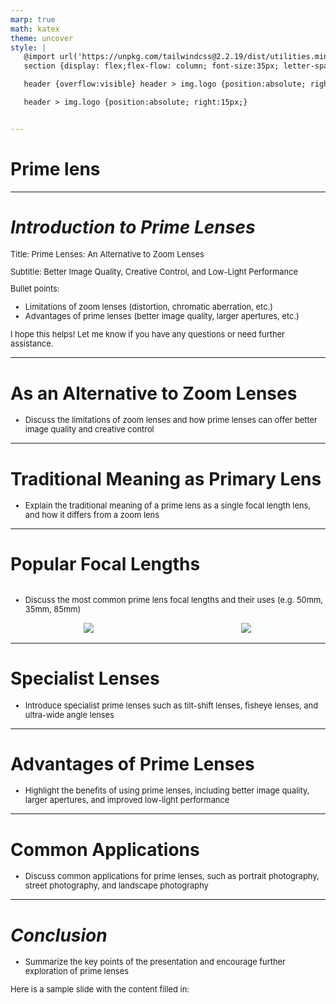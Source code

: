 ```yaml
---
marp: true
math: katex
theme: uncover
style: |
   @import url('https://unpkg.com/tailwindcss@2.2.19/dist/utilities.min.css');
   section {display: flex;flex-flow: column; font-size:35px; letter-spacing:1.4px;}

   header {overflow:visible} header > img.logo {position:absolute; right:15px;}

   header > img.logo {position:absolute; right:15px;}


---
```

<!-- backgroundColor: white -->
<!-- _class: lead -->

 # Prime lens

---
<style scoped>p,li {font-size:0.76em}</style>

 # _Introduction to Prime Lenses_

Title: Prime Lenses: An Alternative to Zoom Lenses

Subtitle: Better Image Quality, Creative Control, and Low-Light Performance

Bullet points:
- Limitations of zoom lenses (distortion, chromatic aberration, etc.)
- Advantages of prime lenses (better image quality, larger apertures, etc.)

I hope this helps! Let me know if you have any questions or need further assistance.


---
<style scoped>p,li {font-size:0.96em}</style>

 # As an Alternative to Zoom Lenses
- Discuss the limitations of zoom lenses and how prime lenses can offer better image quality and creative control


---
<style scoped>p,li {font-size:0.96em}</style>

 # Traditional Meaning as Primary Lens

- Explain the traditional meaning of a prime lens as a single focal length lens, and how it differs from a zoom lens

---
<style scoped>p,li {font-size:0.88em}</style>

 # Popular Focal Lengths
<div style='flex:1 1 auto; min-height:0;' class="grid grid-cols-8 gap-4">
<div style='display:flex; flex-flow:column; min-height:0;' class="col-span-4">

- Discuss the most common prime lens focal lengths and their uses (e.g. 50mm, 35mm, 85mm)
</div>

<div style='display:flex; flex-flow:column; min-height:0;' class="col-span-4">

<div style="display: flex; flex: 1 1 auto; flex-flow: row; min-height: 0"><div style="display: flex; flex: 1 1 auto; justify-content: center;min-height:0;min-width:0; margin-bottom:0.1em;;margin-right:0.15em">
<img style='object-fit: contain; max-height:100%; max-width:100%; background-color: rgba(0,0,0,0);' src='https://upload.wikimedia.org/wikipedia/commons/thumb/1/16/Canon_EF_50mm_II_lens_front_and_rear_side-by-side_version3.JPG/220px-Canon_EF_50mm_II_lens_front_and_rear_side-by-side_version3.JPG'/>
</div>
<div style="display: flex; flex: 1 1 auto; justify-content: center;min-height:0;min-width:0; margin-bottom:0.1em;;margin-right:0.15em">
<img style='object-fit: contain; max-height:100%; max-width:100%; background-color: rgba(0,0,0,0);' src='https://upload.wikimedia.org/wikipedia/commons/thumb/5/50/Three_Minolta_50_mm_photographic_lenses_with_different_lens_speeds_of_3.5%2C_1.7%2C_and_1.2.jpg/260px-Three_Minolta_50_mm_photographic_lenses_with_different_lens_speeds_of_3.5%2C_1.7%2C_and_1.2.jpg'/>
</div>
</div>

</div>

</div>


---
<style scoped>p,li {font-size:0.96em}</style>

 # Specialist Lenses
- Introduce specialist prime lenses such as tilt-shift lenses, fisheye lenses, and ultra-wide angle lenses


---
<style scoped>p,li {font-size:0.96em}</style>

 # Advantages of Prime Lenses

- Highlight the benefits of using prime lenses, including better image quality, larger apertures, and improved low-light performance

---
<style scoped>p,li {font-size:0.96em}</style>

 # Common Applications

- Discuss common applications for prime lenses, such as portrait photography, street photography, and landscape photography

---
<style scoped>p,li {font-size:0.92em}</style>

 # _Conclusion_

- Summarize the key points of the presentation and encourage further exploration of prime lenses

Here is a sample slide with the content filled in: